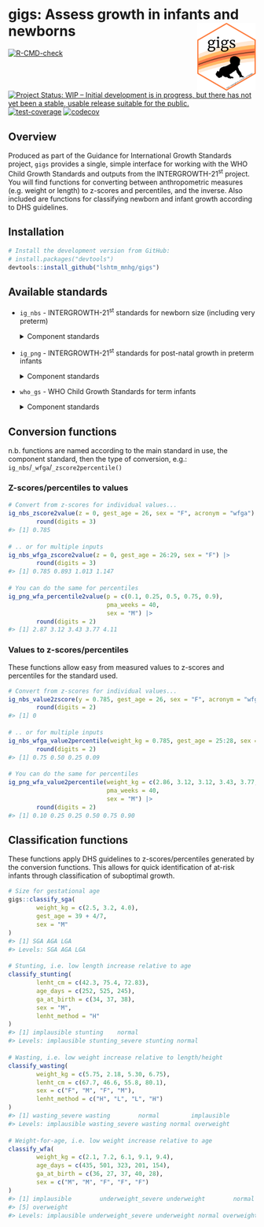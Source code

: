 
<!-- README.md is generated from README.Rmd. Please edit that file -->

# gigs: Assess growth in infants and newborns <img src="man/figures/logo.png" align="right" height="138" />

<!-- badges: start -->

[![R-CMD-check](https://github.com/simpar1471/gigs/actions/workflows/R-CMD-check.yaml/badge.svg)](https://github.com/simpar1471/gigs/actions/workflows/R-CMD-check.yaml)
[![Project Status: WIP – Initial development is in progress, but there
has not yet been a stable, usable release suitable for the
public.](https://www.repostatus.org/badges/latest/wip.svg)](https://www.repostatus.org/#wip)
[![test-coverage](https://github.com/simpar1471/gigs/actions/workflows/test-coverage.yaml/badge.svg)](https://github.com/simpar1471/gigs/actions/workflows/test-coverage.yaml)
[![codecov](https://codecov.io/github/simpar1471/gigs/branch/master/graph/badge.svg?token=G5BIYGV5JL)](https://codecov.io/github/simpar1471/gigs)
<!-- badges: end -->

## Overview

Produced as part of the Guidance for International Growth Standards
project, `gigs` provides a single, simple interface for working with the
WHO Child Growth Standards and outputs from the
INTERGROWTH-21<sup>st</sup> project. You will find functions for
converting between anthropometric measures (e.g. weight or length) to
z-scores and percentiles, and the inverse. Also included are functions
for classifying newborn and infant growth according to DHS guidelines.

## Installation

``` r
# Install the development version from GitHub:
# install.packages("devtools")
devtools::install_github("lshtm_mnhg/gigs")
```

## Available standards

- `ig_nbs` - INTERGROWTH-21<sup>st</sup> standards for newborn size
  (including very preterm)
  <details>
  <summary>
  Component standards
  </summary>

  - `wfga` - Weight (kg) for gestational age
  - `lfga` - Length (cm) for gestational age
  - `hcfga` - Head circumference (cm) for gestational age
  - `wlrfga` - Weight-to-length ratio for gestational age
  - `fmfga` - Fat mass (g) for gestational age
  - `bfpfga` - Body fat percentage for gestational age
  - `ffmfga` - Fat-free mass (g) for gestational age

  </details>
- `ig_png` - INTERGROWTH-21<sup>st</sup> standards for post-natal growth
  in preterm infants
  <details>
  <summary>
  Component standards
  </summary>

  - `wfa` - Weight (kg) for age (weeks)
  - `lfa` - Length (cm) for age (weeks)
  - `hcfa` - Head circumference (cm) for age (weeks)

  </details>
- `who_gs` - WHO Child Growth Standards for term infants
  <details>
  <summary>
  Component standards
  </summary>

  - `wfa` Weight (kg) for age (days)
  - `bfa` Body mass index for age (days)
  - `lhfa` Length/height (cm) for age (days)
  - `wfl` Weight (kg) for recumbent length (cm)
  - `wfh` Weight (kg) for standing height (cm)
  - `hcfa` Head circumference (mm) for age (days)
  - `acfa` Arm circumference (mm) for age (days)
  - `ssfa` Subscapular skinfold (mm) for age (days)
  - `tsfa` Triceps skinfold (mm) for age (days)

  </details>

## Conversion functions

n.b. functions are named according to the main standard in use, the
component standard, then the type of conversion, e.g.:
`ig_nbs`/`_wfga`/`_zscore2percentile()`

### Z-scores/percentiles to values

``` r
# Convert from z-scores for individual values...
ig_nbs_zscore2value(z = 0, gest_age = 26, sex = "F", acronym = "wfga") |>
        round(digits = 3)
#> [1] 0.785

# .. or for multiple inputs
ig_nbs_wfga_zscore2value(z = 0, gest_age = 26:29, sex = "F") |>
        round(digits = 3)
#> [1] 0.785 0.893 1.013 1.147

# You can do the same for percentiles
ig_png_wfa_percentile2value(p = c(0.1, 0.25, 0.5, 0.75, 0.9),
                            pma_weeks = 40,
                            sex = "M") |>
        round(digits = 2)
#> [1] 2.87 3.12 3.43 3.77 4.11
```

### Values to z-scores/percentiles

These functions allow easy from measured values to z-scores and
percentiles for the standard used.

``` r
# Convert from z-scores for individual values...
ig_nbs_value2zscore(y = 0.785, gest_age = 26, sex = "F", acronym = "wfga") |>
        round(digits = 2)
#> [1] 0

# .. or for multiple inputs
ig_nbs_wfga_value2percentile(weight_kg = 0.785, gest_age = 25:28, sex = "F") |>
        round(digits = 2)
#> [1] 0.75 0.50 0.25 0.09

# You can do the same for percentiles
ig_png_wfa_value2percentile(weight_kg = c(2.86, 3.12, 3.12, 3.43, 3.77, 4.10),
                            pma_weeks = 40,
                            sex = "M") |>
        round(digits = 2)
#> [1] 0.10 0.25 0.25 0.50 0.75 0.90
```

## Classification functions

These functions apply DHS guidelines to z-scores/percentiles generated
by the conversion functions. This allows for quick identification of
at-risk infants through classification of suboptimal growth.

``` r
# Size for gestational age
gigs::classify_sga(
        weight_kg = c(2.5, 3.2, 4.0),
        gest_age = 39 + 4/7,
        sex = "M"
)
#> [1] SGA AGA LGA
#> Levels: SGA AGA LGA

# Stunting, i.e. low length increase relative to age
classify_stunting(
        lenht_cm = c(42.3, 75.4, 72.83),
        age_days = c(252, 525, 245),
        ga_at_birth = c(34, 37, 38),
        sex = "M",
        lenht_method = "H"
)
#> [1] implausible stunting    normal     
#> Levels: implausible stunting_severe stunting normal

# Wasting, i.e. low weight increase relative to length/height
classify_wasting(
        weight_kg = c(5.75, 2.18, 5.30, 6.75),
        lenht_cm = c(67.7, 46.6, 55.8, 80.1),
        sex = c("F", "M", "F", "M"),
        lenht_method = c("H", "L", "L", "H")
)
#> [1] wasting_severe wasting        normal         implausible   
#> Levels: implausible wasting_severe wasting normal overweight

# Weight-for-age, i.e. low weight increase relative to age
classify_wfa(
        weight_kg = c(2.1, 7.2, 6.1, 9.1, 9.4),
        age_days = c(435, 501, 323, 201, 154),
        ga_at_birth = c(36, 27, 37, 40, 28),
        sex = c("M", "M", "F", "F", "F")
)
#> [1] implausible        underweight_severe underweight        normal            
#> [5] overweight        
#> Levels: implausible underweight_severe underweight normal overweight
```
